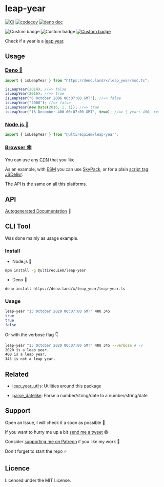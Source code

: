 # leap-year

[![CI](https://github.com/UltiRequiem/leap-year/actions/workflows/ci.yaml/badge.svg)](https://github.com/UltiRequiem/leap-year/actions/workflows/ci.yaml)
[![codecov](https://codecov.io/gh/ultirequiem/leap-year/branch/main/graph/badge.svg)](https://codecov.io/gh/ultirequiem/leap-year)
[![deno doc](https://doc.deno.land/badge.svg)](https://doc.deno.land/https/deno.land/x/leap_year/mod.ts)

![Custom badge](https://img.shields.io/endpoint?url=https%3A%2F%2Fdeno-visualizer.danopia.net%2Fshields%2Fdep-count%2Fx%2Fleap_year%2Fmod.ts)
![Custom badge](https://img.shields.io/endpoint?url=https%3A%2F%2Fdeno-visualizer.danopia.net%2Fshields%2Fupdates%2Fx%2Fleap_year%2Fmod.ts)
[![Custom badge](https://img.shields.io/endpoint?url=https%3A%2F%2Fdeno-visualizer.danopia.net%2Fshields%2Flatest-version%2Fx%2Fleap_year%2Fmod.ts)](https://deno.land/x/leap_year)

Check if a year is a [leap year](https://en.wikipedia.org/wiki/Leap_year).

## Usage

### [Deno 🚀](https://deno.land/x/leap_year)

```javascript
import { isLeapYear } from "https://deno.land/x/leap_year/mod.ts";

isLeapYear(2014); //=> false
isLeapYear(2016); //=> true
isLeapYear("6 October 2006 00:07:00 GMT"); //=> false
isLeapYear("2000"); //=> false
isLeapYear(new Date(2016, 1, 1)); //=> true
isLeapYear("13 December 400 00:07:00 GMT", true); //=> { year: 400, result: true }
```

### [Node.js 🐢](https://www.npmjs.com/package/@ultirequiem/leap-year)

```typescript
import { isLeapYear } from "@ultirequiem/leap-year";
```

### [Browser 🕸](https://developer.mozilla.org/en-US/docs/Glossary/Browser)

You can use any [CDN](https://en.wikipedia.org/wiki/Content_delivery_network)
that you like.

As an example, with
[ESM](https://developer.mozilla.org/en-US/docs/Web/JavaScript/Guide/Modules) you
can use [SkyPack](https://cdn.skypack.dev/@ultirequiem/leap-year), or for a
plain
[script tag](https://developer.mozilla.org/en-US/docs/Web/HTML/Element/script)
[JSDelivr](https://cdn.jsdelivr.net/npm/@ultirequiem/leap-year).

The API is the same on all this platforms.

## API

[Autogenerated Documentation](https://doc.deno.land/https://deno.land/x/leap_year/mod.ts)
🚀

## CLI Tool

Was done mainly as usage example.

### Install

- Node.js 🦍

```sh
npm install -g @ultirequiem/leap-year
```

- Deno 🦕

```sh
deno install https://deno.land/x/leap_year/leap-year.ts
```

### Usage

```sh
leap-year "13 October 2020 00:07:00 GMT" 400 345
true
true
false
```

Or with the verbose flag 👇

```sh
leap-year "13 October 2020 00:07:00 GMT" 400 345 --verbose # -v
2020 is a leap year.
400 is a leap year.
345 is not a leap year.
```

## Related

- [leap_year_utils](https://github.com/UltiRequiem/leap_year_utils): Utilities around this package

- [parse_datelike](https://github.com/UltiRequiem/parse_datelike): Parse a number/string/date to a number/string/date

## Support

Open an Issue, I will check it a soon as possible 👀

If you want to hurry me up a bit
[send me a tweet](https://twitter.com/intent/tweet?text=%40UltiRequiem%20) 😆

Consider [supporting me on Patreon](https://patreon.com/UltiRequiem) if you like
my work 🚀

Don't forget to start the repo ⭐

## Licence

Licensed under the MIT License.
